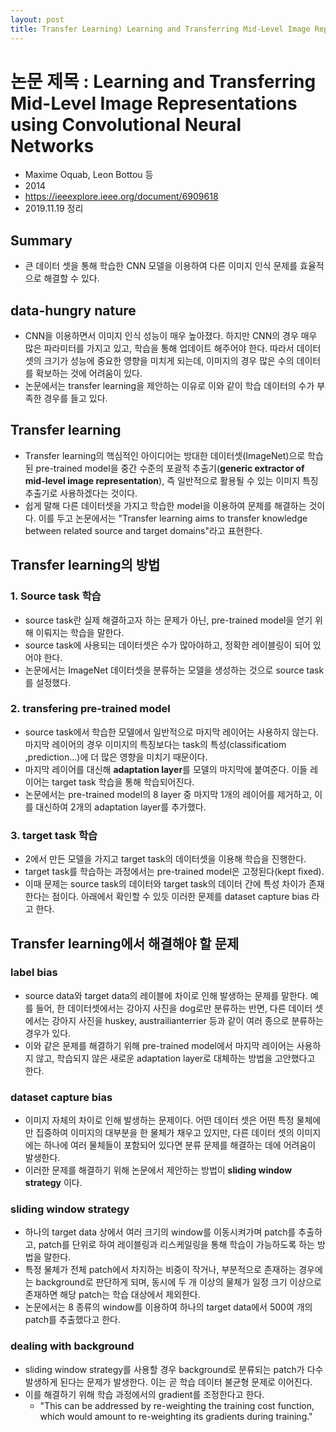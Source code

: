 ```yaml
---
layout: post
title: Transfer Learning) Learning and Transferring Mid-Level Image Representations using Convolutional Neural Networks
---
```


# 논문 제목 : Learning and Transferring Mid-Level Image Representations using Convolutional Neural Networks

- Maxime Oquab, Leon Bottou 등
- 2014
- <https://ieeexplore.ieee.org/document/6909618>
- 2019.11.19 정리

## Summary

- 큰 데이터 셋을 통해 학습한 CNN 모델을 이용하여 다른 이미지 인식 문제를 효율적으로 해결할 수 있다.

## data-hungry nature

- CNN을 이용하면서 이미지 인식 성능이 매우 높아졌다. 하지만 CNN의 경우 매우 많은 파라미터를 가지고 있고, 학습을 통해 업데이트 해주어야 한다. 따라서 데이터 셋의 크기가 성능에 중요한 영향을 미치게 되는데, 이미지의 경우 많은 수의 데이터를 확보하는 것에 어려움이 있다.
- 논문에서는 transfer learning을 제안하는 이유로 이와 같이 학습 데이터의 수가 부족한 경우를 들고 있다.

## Transfer learning

- Transfer learning의 핵심적인 아이디어는 방대한 데이터셋(ImageNet)으로 학습된 pre-trained model을 중간 수준의 포괄적 추출기(**generic extractor of mid-level image representation**), 즉 일반적으로 활용될 수 있는 이미지 특징 추출기로 사용하겠다는 것이다.
- 쉽게 말해 다른 데이터셋을 가지고 학습한 model을 이용하여 문제를 해결하는 것이다. 이를 두고 논문에서는 "Transfer learning aims to transfer knowledge between related source and target domains"라고 표현한다.

## Transfer learning의 방법

### 1. Source task 학습

- source task란 실제 해결하고자 하는 문제가 아닌, pre-trained model을 얻기 위해 이뤄지는 학습을 말한다.
- source task에 사용되는 데이터셋은 수가 많아야하고, 정확한 레이블링이 되어 있어야 한다.
- 논문에서는 ImageNet 데이터셋을 분류하는 모델을 생성하는 것으로 source task를 설정했다.

### 2. transfering pre-trained model

- source task에서 학습한 모델에서 일반적으로 마지막 레이어는 사용하지 않는다. 마지막 레이어의 경우 이미지의 특징보다는 task의 특성(classificatiom ,prediction...)에 더 많은 영향을 미치기 때문이다.
- 마지막 레이어를 대신해 **adaptation layer**를 모델의 마지막에 붙여준다. 이들 레이어는 target task 학습을 통해 학습되어진다.
- 논문에서는 pre-trained model의 8 layer 중 마지막 1개의 레이어를 제거하고, 이를 대신하여 2개의 adaptation layer를 추가했다.

### 3. target task 학습

- 2에서 만든 모델을 가지고 target task의 데이터셋을 이용해 학습을 진행한다.
- target task를 학습하는 과정에서는 pre-trained model은 고정된다(kept fixed).
- 이때 문제는 source task의 데이터와 target task의 데이터 간에 특성 차이가 존재한다는 점이다. 아래에서 확인할 수 있듯 이러한 문제를 dataset capture bias 라고 한다.

## Transfer learning에서 해결해야 할 문제

### label bias

- source data와 target data의 레이블에 차이로 인해 발생하는 문제를 말한다. 예를 들어, 한 데이터셋에서는 강아지 사진을 dog로만 분류하는 반면, 다른 데이터 셋에서는 강아지 사진을 huskey, austrailianterrier 등과 같이 여러 종으로 분류하는 경우가 있다.
- 이와 같은 문제를 해결하기 위해 pre-trained model에서 마지막 레이어는 사용하지 않고, 학습되지 않은 새로운 adaptation layer로 대체하는 방법을 고안했다고 한다.

### dataset capture bias

- 이미지 자체의 차이로 인해 발생하는 문제이다. 어떤 데이터 셋은 어떤 특정 물체에만 집중하여 이미지의 대부분을 한 물체가 채우고 있지만, 다른 데이터 셋의 이미지에는 하나에 여러 물체들이 포함되어 있다면 분류 문제를 해결하는 데에 어려움이 발생한다.
- 이러한 문제를 해결하기 위해 논문에서 제안하는 방법이 **sliding window strategy** 이다.

### sliding window strategy

- 하나의 target data 상에서 여러 크기의 window를 이동시켜가며 patch를 추출하고, patch를 단위로 하여 레이블링과 리스케일링을 통해 학습이 가능하도록 하는 방법을 말한다.
- 특정 물체가 전체 patch에서 차지하는 비중이 작거나, 부분적으로 존재하는 경우에는 background로 판단하게 되며, 동시에 두 개 이상의 물체가 일정 크기 이상으로 존재하면 해당 patch는 학습 대상에서 제외한다. 
- 논문에서는 8 종류의 window를 이용하여 하나의 target data에서 500여 개의 patch를 추출했다고 한다.

### dealing with background

- sliding window strategy를 사용할 경우 background로 분류되는 patch가 다수 발생하게 된다는 문제가 발생한다. 이는 곧 학습 데이터 불균형 문제로 이어진다.
- 이를 해결하기 위해 학습 과정에서의 gradient를 조정한다고 한다.
  - "This can be addressed by re-weighting the training cost function, which would amount to re-weighting its gradients during training."
